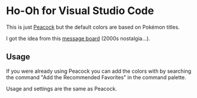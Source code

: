 # Ho-Oh for Visual Studio Code

This is just [Peacock](https://marketplace.visualstudio.com/items?itemName=johnpapa.vscode-peacock) but the default colors are based on Pokémon titles.

I got the idea from this [message board](https://www.epidemicjohto.com/t882-type-colors-hex-colors) (2000s nostalgia...).

## Usage

If you were already using Peacock you can add the colors with by searching the command "Add the Recommended Favorites" in the command palette.

Usage and settings are the same as Peacock.
